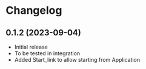 # Changelog

## 0.1.2 (2023-09-04)

* Initial release
* To be tested in integration
* Added Start_link to allow starting from Application

